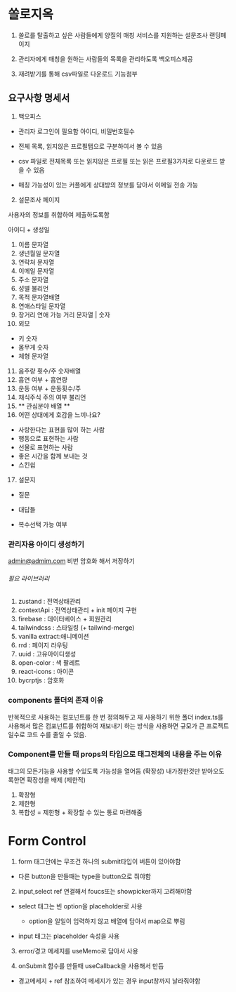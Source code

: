 # 쏠로지옥

1. 쏠로를 탈출하고 싶은 사람들에게 양질의 매칭 서비스를 지원하는 설문조사 랜딩페이지

2. 관리자에게 매칭을 원하는 사람들의 목록을 관리하도록 백오피스제공

3. 재려받기를 통해 csv파일로 다운로드 기능첨부

## 요구사항 명세서

1. 백오피스

- 관리자 로그인이 필요함
  아이디, 비밀번호필수

- 전체 목록, 읽지않은 프로필탭으로 구분하여서 볼 수 있음

- csv 파일로 전체목록 또는 읽지않은 프로필 또는 읽은 프로필3가지로 다운로드 받을 수 있음

- 매칭 가능성이 있는 커플에게 상대방의 정보를 담아서 이메일 전송 가능

2. 설문조사 페이지

사용자의 정보를 취합하여 제출하도록함

아이디 + 생성일

1. 이름 문자열
2. 생년월일 문자열
3. 연락처 문자열
4. 이메일 문자열
5. 주소 문자열
6. 성별 불리언
7. 목적 문자열배열
8. 연애스타일 문자열
9. 장거리 연애 가능 거리 문자열 | 숫자
10. 외모

- 키 숫자
- 몸무게 숫자
- 체형 문자열

11. 음주량 횟수/주 숫자배열
12. 흡연 여부 + 흡연량
13. 운동 여부 + 운동횟수/주
14. 채식주식 주의 여부 불리언
15. ** 관심분야 배열 **
16. 어떤 상대에게 호감을 느끼나요?

- 사랑한다는 표현을 많이 하는 사람
- 행동으로 표현하는 사람
- 선물로 표현하는 사람
- 좋은 시간을 함께 보내는 것
- 스킨쉽

17. 설문지

- 질문

- 대답들

- 복수선택 가능 여부

### 관리자용 아이디 생성하기

admin@admim.com
비번 암호화 해서 저장하기

###### 필요 라이브러리

1. zustand : 전역상태관리
2. contextApi : 전역상태관리 + init 페이지 구현
3. firebase : 데이터베이스 + 회원관리
4. tailwindcss : 스타일링 (+ tailwind-merge)
5. vanilla extract:애니메이션
6. rrd : 페이지 라우팅
7. uuid : 고유아이디생성
8. open-color : 색 팔레트
9. react-icons : 아이콘
10. bycrptjs : 암호화

### components 폴더의 존재 이유

반복적으로 사용하는 컴포넌트를 한 번 정의해두고 재 사용하기 위한 폴더
index.ts를 사용해서 많은 컴포넌트를 취합하여 재보내기 하는 방식을 사용하면 규모가 큰 프로젝트 일수로 코드 수를 줄일 수 있음.

### Component를 만들 때 props의 타입으로 태그전체의 내용을 주는 이유

태그의 모든기능을 사용할 수있도록 가능성을 열어둠 (확장성)
내가정한것만 받아오도록한면 확장성을 배제 (제한적)

1. 확장형
2. 제한형
3. 복합성 = 제한형 + 확장할 수 있는 통로 마련해줌

# Form Control

1. form 태그안에는 무조건 하나의 submit타입이 버튼이 있어야함

- 다른 button을 만들때는 type을 button으로 줘야함

2. input,select ref 연결해서 foucs또는 showpicker까지 고려해야함

- select 태그는 빈 option을 placeholder로 사용

  - option을 일일이 입력하지 않고 배열에 담아서 map으로 뿌림

- input 태그는 placeholder 속성을 사용

3. error/경고 메세지를 useMemo로 담아서 사용

4. onSubmit 함수를 만들때 useCallback을 사용해서 만듬

- 경고메세지 + ref 참조하여 메세지가 있는 경우 input창까지 날라줘야함
